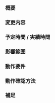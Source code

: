 ### 概要
<!-- 変更の目的 もしくは 関連する Issue 番号 -->

### 変更内容
<!-- ビューの変更がある場合はスクショによる比較などがあるとわかりやすい -->

### 予定時間 / 実績時間

### 影響範囲
<!-- この関数を変更したのでこの機能にも影響がある、など -->

### 動作要件
<!-- 動作に必要な 環境変数 / 依存関係 / DBの更新 など -->

### 動作確認方法
<!-- 動作した手順や動作確認してほしい手順等を記載 -->

### 補足
<!-- レビューをする際に見てほしい点、ローカル環境で試す際の注意点、など -->
